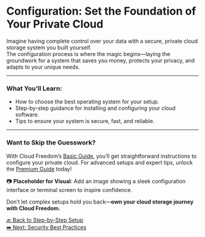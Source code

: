 # Configuration: Set the Foundation of Your Private Cloud

Imagine having complete control over your data with a secure, private cloud storage system you built yourself.  
The configuration process is where the magic begins—laying the groundwork for a system that saves you money, protects your privacy, and adapts to your unique needs.

---

### What You’ll Learn:

- How to choose the best operating system for your setup.  
- Step-by-step guidance for installing and configuring your cloud software.  
- Tips to ensure your system is secure, fast, and reliable.

---

### Want to Skip the Guesswork?  
With Cloud Freedom’s [Basic Guide](#), you’ll get straightforward instructions to configure your private cloud. For advanced setups and expert tips, unlock the [Premium Guide](#) today!

📷 **Placeholder for Visual**: Add an image showing a sleek configuration interface or terminal screen to inspire confidence.

Don’t let complex setups hold you back—**own your cloud storage journey with Cloud Freedom.**

[🔙 Back to Step-by-Step Setup](setup.md)  
[➡️ Next: Security Best Practices](security-best-practices.md)

